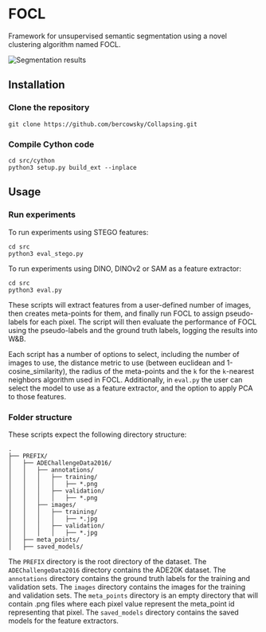 # FOCL
Framework for unsupervised semantic segmentation using a novel clustering algorithm named FOCL.

![Segmentation results](results/figures/segmentation_result.png)


## Installation

### Clone the repository
```shell script
git clone https://github.com/bercowsky/Collapsing.git
```

### Compile Cython code
```shell script
cd src/cython
python3 setup.py build_ext --inplace
```

## Usage

### Run experiments
To run experiments using STEGO features:
```shell script
cd src
python3 eval_stego.py
```

To run experiments using DINO, DINOv2 or SAM as a feature extractor:
```shell script
cd src
python3 eval.py
```

These scripts will extract features from a user-defined number of images, then creates meta-points for them, and finally run FOCL to assign pseudo-labels for each pixel. The script will then evaluate the performance of FOCL using the pseudo-labels and the ground truth labels, logging the results into W&B.

Each script has a number of options to select, including the number of images to use, the distance metric to use (between euclidean and 1-cosine_similarity), the radius of the meta-points and the `k` for the `k`-nearest neighbors algorithm used in FOCL. Additionally, in `eval.py` the user can select the model to use as a feature extractor, and the option to apply PCA to those features.

### Folder structure
These scripts expect the following directory structure:

```
.
├── PREFIX/
│   ├── ADEChallengeData2016/
│   │   ├── annotations/
│   │   │   ├── training/
│   │   │   │   ├── *.png
│   │   │   ├── validation/
│   │   │   │   ├── *.png
│   │   ├── images/
│   │   │   ├── training/
│   │   │   │   ├── *.jpg
│   │   │   ├── validation/
│   │   │   │   ├── *.jpg
│   ├── meta_points/
│   ├── saved_models/
```

The `PREFIX` directory is the root directory of the dataset. The `ADEChallengeData2016` directory contains the ADE20K dataset. The `annotations` directory contains the ground truth labels for the training and validation sets. The `images` directory contains the images for the training and validation sets. The `meta_points` directory is an empty directory that will contain .png files where each pixel value represent the meta_point id representing that pixel. The `saved_models` directory contains the saved models for the feature extractors.
